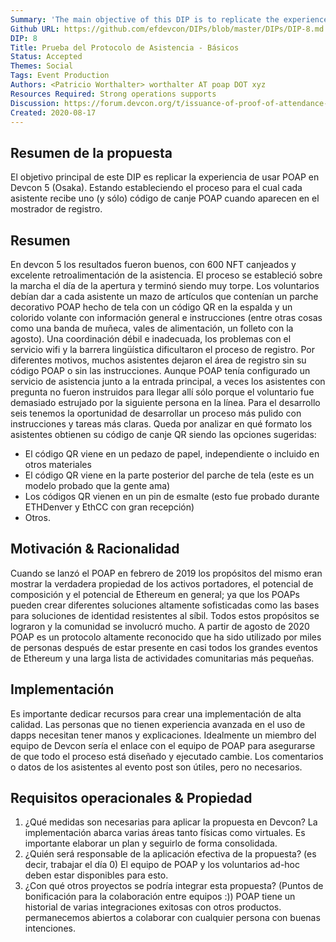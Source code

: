 ```yaml
---
Summary: 'The main objective of this DIP is to replicate the experience of using POAP in Devcon 5 (Osaka). This being establishing the process for which every attendee gets one (and only one) POAP redemption code when they show up at the registration desk.'
Github URL: https://github.com/efdevcon/DIPs/blob/master/DIPs/DIP-8.md
DIP: 8
Title: Prueba del Protocolo de Asistencia - Básicos
Status: Accepted
Themes: Social
Tags: Event Production
Authors: <Patricio Worthalter> worthalter AT poap DOT xyz
Resources Required: Strong operations supports
Discussion: https://forum.devcon.org/t/issuance-of-proof-of-attendance-nfts-with-poap/76/5
Created: 2020-08-17
---
```


## Resumen de la propuesta

El objetivo principal de este DIP es replicar la experiencia de usar POAP en Devcon 5 (Osaka). Estando estableciendo el proceso para el cual cada asistente recibe uno (y sólo) código de canje POAP cuando aparecen en el mostrador de registro.

## Resumen

En devcon 5 los resultados fueron buenos, con 600 NFT canjeados y excelente retroalimentación de la asistencia. El proceso se estableció sobre la marcha el día de la apertura y terminó siendo muy torpe. Los voluntarios debían dar a cada asistente un mazo de artículos que contenían un parche decorativo POAP hecho de tela con un código QR en la espalda y un colorido volante con información general e instrucciones (entre otras cosas como una banda de muñeca, vales de alimentación, un folleto con la agosto). Una coordinación débil e inadecuada, los problemas con el servicio wifi y la barrera lingüística dificultaron el proceso de registro. Por diferentes motivos, muchos asistentes dejaron el área de registro sin su código POAP o sin las instrucciones. Aunque POAP tenía configurado un servicio de asistencia junto a la entrada principal, a veces los asistentes con pregunta no fueron instruidos para llegar allí sólo porque el voluntario fue demasiado estrujado por la siguiente persona en la línea. Para el desarrollo seis tenemos la oportunidad de desarrollar un proceso más pulido con instrucciones y tareas más claras. Queda por analizar en qué formato los asistentes obtienen su código de canje QR siendo las opciones sugeridas:

- El código QR viene en un pedazo de papel, independiente o incluido en otros materiales
- El código QR viene en la parte posterior del parche de tela (este es un modelo probado que la gente ama)
- Los códigos QR vienen en un pin de esmalte (esto fue probado durante ETHDenver y EthCC con gran recepción)
- Otros.

## Motivación & Racionalidad

Cuando se lanzó el POAP en febrero de 2019 los propósitos del mismo eran mostrar la verdadera propiedad de los activos portadores, el potencial de composición y el potencial de Ethereum en general; ya que los POAPs pueden crear diferentes soluciones altamente sofisticadas como las bases para soluciones de identidad resistentes al síbil. Todos estos propósitos se lograron y la comunidad se involucró mucho. A partir de agosto de 2020 POAP es un protocolo altamente reconocido que ha sido utilizado por miles de personas después de estar presente en casi todos los grandes eventos de Ethereum y una larga lista de actividades comunitarias más pequeñas.

## Implementación

Es importante dedicar recursos para crear una implementación de alta calidad. Las personas que no tienen experiencia avanzada en el uso de dapps necesitan tener manos y explicaciones. Idealmente un miembro del equipo de Devcon sería el enlace con el equipo de POAP para asegurarse de que todo el proceso está diseñado y ejecutado cambie. Los comentarios o datos de los asistentes al evento post son útiles, pero no necesarios.

## Requisitos operacionales & Propiedad

1. ¿Qué medidas son necesarias para aplicar la propuesta en Devcon? La implementación abarca varias áreas tanto físicas como virtuales. Es importante elaborar un plan y seguirlo de forma consolidada.
2. ¿Quién será responsable de la aplicación efectiva de la propuesta? (es decir, trabajar el día 0) El equipo de POAP y los voluntarios ad-hoc deben estar disponibles para esto.
3. ¿Con qué otros proyectos se podría integrar esta propuesta? (Puntos de bonificación para la colaboración entre equipos :)) POAP tiene un historial de varias integraciones exitosas con otros productos. permanecemos abiertos a colaborar con cualquier persona con buenas intenciones.
